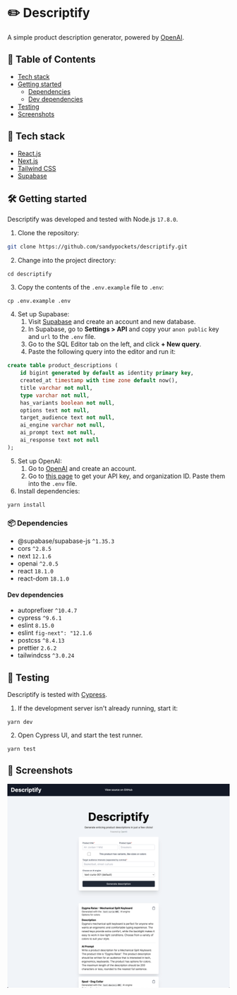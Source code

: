 # ✏️ Descriptify
A simple product description generator, powered by [OpenAI](https://openai.com/api/).

## 📖 Table of Contents
- [Tech stack](https://github.com/sandypockets/descriptify#-tech-stack)
- [Getting started](https://github.com/sandypockets/descriptify#-getting-started)
  - [Dependencies](https://github.com/sandypockets/descriptify#-dependencies)
  - [Dev dependencies](https://github.com/sandypockets/descriptify#dev-dependencies)
- [Testing](https://github.com/sandypockets/descriptify#-testing)
- [Screenshots](https://github.com/sandypockets/descriptify#-screenshots)

## 🚀 Tech stack
- [React.js](https://reactjs.org/)
- [Next.js](https://nextjs.org/)
- [Tailwind CSS](https://tailwindcss.com/)
- [Supabase](https://supabase.com/)

## 🛠 Getting started
Descriptify was developed and tested with Node.js `17.8.0`.

1. Clone the repository:

```bash
git clone https://github.com/sandypockets/descriptify.git
```

2. Change into the project directory:
```shell
cd descriptify
```

3. Copy the contents of the `.env.example` file to `.env`:
```shell
cp .env.example .env
```

4. Set up Supabase:
   1. Visit [Supabase](https://supabase.com/) and create an account and new database.
   2. In Supabase, go to **Settings > API** and copy your `anon public` key and `url` to the `.env` file.
   3. Go to the SQL Editor tab on the left, and click **+ New query**. 
   4. Paste the following query into the editor and run it:
   
```sql
create table product_descriptions (
    id bigint generated by default as identity primary key,
    created_at timestamp with time zone default now(),
    title varchar not null,
    type varchar not null,
    has_variants boolean not null,
    options text not null,
    target_audience text not null,
    ai_engine varchar not null,
    ai_prompt text not null,
    ai_response text not null
);
```

5. Set up OpenAI:
   1. Go to [OpenAI](https://beta.openai.com/signup) and create an account.
   2. Go to [this page](https://beta.openai.com/account/api-keys) to get your API key, and organization ID. Paste them into the `.env` file.
6. Install dependencies:
```shell
yarn install
```

### 📦 Dependencies

- @supabase/supabase-js `^1.35.3`
- cors `^2.8.5`
- next `12.1.6`
- openai `^2.0.5`
- react `18.1.0`
- react-dom `18.1.0`

#### Dev dependencies

- autoprefixer `^10.4.7`
- cypress `^9.6.1`
- eslint `8.15.0`
- eslint `fig-next": "12.1.6`
- postcss `^8.4.13`
- prettier `2.6.2`
- tailwindcss `^3.0.24`

## 🧪 Testing
Descriptify is tested with [Cypress](https://www.cypress.io/).

1. If the development server isn't already running, start it:
```shell
yarn dev
```

2. Open Cypress UI, and start the test runner. 
```shell
yarn test
```

## 📸 Screenshots
![app screenshot](./docs/screenshot_1.png)